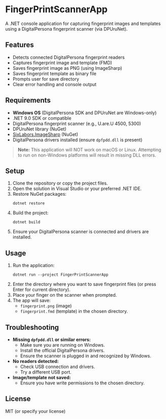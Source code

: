 # FingerPrintScannerApp

A .NET console application for capturing fingerprint images and templates using a DigitalPersona fingerprint scanner (via DPUruNet).

## Features
- Detects connected DigitalPersona fingerprint readers
- Captures fingerprint image and template (FMD)
- Saves fingerprint image as PNG (using ImageSharp)
- Saves fingerprint template as binary file
- Prompts user for save directory
- Clear error handling and console output

## Requirements
- **Windows OS** (DigitalPersona SDK and DPUruNet are Windows-only)
- .NET 9.0 SDK or compatible
- DigitalPersona fingerprint scanner (e.g., U.are.U 4500, 5300)
- DPUruNet library (NuGet)
- [SixLabors.ImageSharp](https://www.nuget.org/packages/SixLabors.ImageSharp) (NuGet)
- DigitalPersona drivers installed (ensure `dpfpdd.dll` is present)

> **Note:** This application will NOT work on macOS or Linux. Attempting to run on non-Windows platforms will result in missing DLL errors.

## Setup
1. Clone the repository or copy the project files.
2. Open the solution in Visual Studio or your preferred .NET IDE.
3. Restore NuGet packages:
   ```
   dotnet restore
   ```
4. Build the project:
   ```
   dotnet build
   ```
5. Ensure your DigitalPersona scanner is connected and drivers are installed.

## Usage
1. Run the application:
   ```
   dotnet run --project FingerPrintScannerApp
   ```
2. Enter the directory where you want to save fingerprint files (or press Enter for current directory).
3. Place your finger on the scanner when prompted.
4. The app will save:
   - `fingerprint.png` (image)
   - `fingerprint.fmd` (template)
   in the chosen directory.

## Troubleshooting
- **Missing `dpfpdd.dll` or similar errors:**
  - Make sure you are running on Windows.
  - Install the official DigitalPersona drivers.
  - Ensure the scanner is plugged in and recognized by Windows.
- **No readers detected:**
  - Check USB connection and drivers.
  - Try a different USB port.
- **Image/template not saved:**
  - Ensure you have write permissions to the chosen directory.

## License
MIT (or specify your license) 